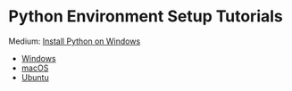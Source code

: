 # Python Environment Setup Tutorials

Medium: [Install Python on Windows](https://medium.com/aiot-taipei/python-environment-setup-for-deep-learning-on-windows-c5bb335d7ac6)

- [Windows](https://github.com/kaka-lin/Notes/tree/master/Python/python-environment-setup/Windows/windows.md)
- [macOS](https://github.com/kaka-lin/Notes/tree/master/Python/python-environment-setup/macOS/mac.md)
- [Ubuntu](https://github.com/kaka-lin/Notes/tree/master/Python/python-environment-setup/Ubuntu/ubuntu.md)
